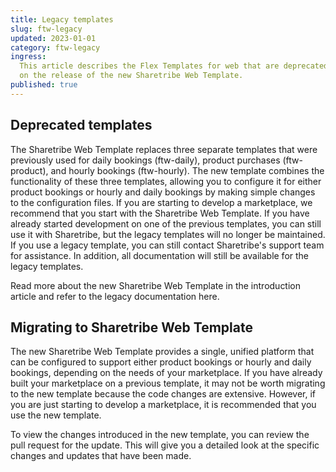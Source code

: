 ```yaml
---
title: Legacy templates
slug: ftw-legacy
updated: 2023-01-01
category: ftw-legacy
ingress:
  This article describes the Flex Templates for web that are deprecated
  on the release of the new Sharetribe Web Template.
published: true
---
```


## Deprecated templates

The Sharetribe Web Template replaces three separate templates that were
previously used for daily bookings (ftw-daily), product purchases
(ftw-product), and hourly bookings (ftw-hourly). The new template
combines the functionality of these three templates, allowing you to
configure it for either product bookings or hourly and daily bookings by
making simple changes to the configuration files. If you are starting to
develop a marketplace, we recommend that you start with the Sharetribe
Web Template. If you have already started development on one of the
previous templates, you can still use it with Sharetribe, but the legacy
templates will no longer be maintained. If you use a legacy template,
you can still contact Sharetribe's support team for assistance. In
addition, all documentation will still be available for the legacy
templates.

Read more about the new Sharetribe Web Template in the introduction
article and refer to the legacy documentation here.

## Migrating to Sharetribe Web Template

The new Sharetribe Web Template provides a single, unified platform that
can be configured to support either product bookings or hourly and daily
bookings, depending on the needs of your marketplace. If you have
already built your marketplace on a previous template, it may not be
worth migrating to the new template because the code changes are
extensive. However, if you are just starting to develop a marketplace,
it is recommended that you use the new template.

To view the changes introduced in the new template, you can review the
pull request for the update. This will give you a detailed look at the
specific changes and updates that have been made.
